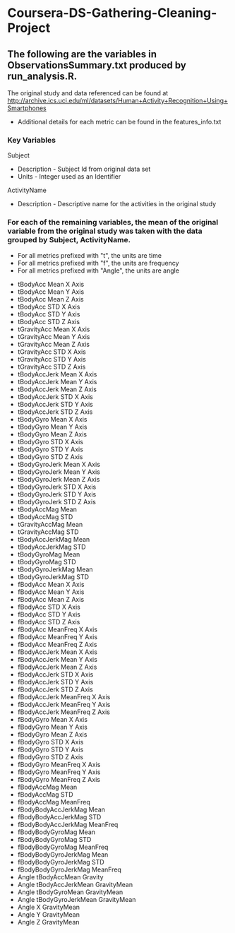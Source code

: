 # Coursera-DS-Gathering-Cleaning-Project

## The following are the variables in ObservationsSummary.txt produced by run_analysis.R.

The original study and data referenced can be found at http://archive.ics.uci.edu/ml/datasets/Human+Activity+Recognition+Using+Smartphones
- Additional details for each metric can be found in the features_info.txt

### Key Variables

Subject
- Description - Subject Id from original data set 
- Units - Integer used as an Identifier

ActivityName
- Description - Descriptive name for the activities in the original study

### For each of the remaining variables, the mean of the original variable from the original study was taken with the data grouped by Subject, ActivityName.
- For all metrics prefixed with "t", the units are time
- For all metrics prefixed with "f", the units are frequency
- For all metrics prefixed with "Angle", the units are angle

* tBodyAcc Mean X Axis
* tBodyAcc Mean Y Axis
* tBodyAcc Mean Z Axis
* tBodyAcc STD X Axis
* tBodyAcc STD Y Axis
* tBodyAcc STD Z Axis
* tGravityAcc Mean X Axis
* tGravityAcc Mean Y Axis
* tGravityAcc Mean Z Axis
* tGravityAcc STD X Axis
* tGravityAcc STD Y Axis
* tGravityAcc STD Z Axis
* tBodyAccJerk Mean X Axis
* tBodyAccJerk Mean Y Axis
* tBodyAccJerk Mean Z Axis
* tBodyAccJerk STD X Axis
* tBodyAccJerk STD Y Axis
* tBodyAccJerk STD Z Axis
* tBodyGyro Mean X Axis
* tBodyGyro Mean Y Axis
* tBodyGyro Mean Z Axis
* tBodyGyro STD X Axis
* tBodyGyro STD Y Axis
* tBodyGyro STD Z Axis
* tBodyGyroJerk Mean X Axis
* tBodyGyroJerk Mean Y Axis
* tBodyGyroJerk Mean Z Axis
* tBodyGyroJerk STD X Axis
* tBodyGyroJerk STD Y Axis
* tBodyGyroJerk STD Z Axis
* tBodyAccMag Mean
* tBodyAccMag STD
* tGravityAccMag Mean
* tGravityAccMag STD
* tBodyAccJerkMag Mean
* tBodyAccJerkMag STD
* tBodyGyroMag Mean
* tBodyGyroMag STD
* tBodyGyroJerkMag Mean
* tBodyGyroJerkMag STD
* fBodyAcc Mean X Axis
* fBodyAcc Mean Y Axis
* fBodyAcc Mean Z Axis
* fBodyAcc STD X Axis
* fBodyAcc STD Y Axis
* fBodyAcc STD Z Axis
* fBodyAcc MeanFreq X Axis
* fBodyAcc MeanFreq Y Axis
* fBodyAcc MeanFreq Z Axis
* fBodyAccJerk Mean X Axis
* fBodyAccJerk Mean Y Axis
* fBodyAccJerk Mean Z Axis
* fBodyAccJerk STD X Axis
* fBodyAccJerk STD Y Axis
* fBodyAccJerk STD Z Axis
* fBodyAccJerk MeanFreq X Axis
* fBodyAccJerk MeanFreq Y Axis
* fBodyAccJerk MeanFreq Z Axis
* fBodyGyro Mean X Axis
* fBodyGyro Mean Y Axis
* fBodyGyro Mean Z Axis
* fBodyGyro STD X Axis
* fBodyGyro STD Y Axis
* fBodyGyro STD Z Axis
* fBodyGyro MeanFreq X Axis
* fBodyGyro MeanFreq Y Axis
* fBodyGyro MeanFreq Z Axis
* fBodyAccMag Mean
* fBodyAccMag STD
* fBodyAccMag MeanFreq
* fBodyBodyAccJerkMag Mean
* fBodyBodyAccJerkMag STD
* fBodyBodyAccJerkMag MeanFreq
* fBodyBodyGyroMag Mean
* fBodyBodyGyroMag STD
* fBodyBodyGyroMag MeanFreq
* fBodyBodyGyroJerkMag Mean
* fBodyBodyGyroJerkMag STD
* fBodyBodyGyroJerkMag MeanFreq
* Angle tBodyAccMean Gravity
* Angle tBodyAccJerkMean GravityMean
* Angle tBodyGyroMean GravityMean
* Angle tBodyGyroJerkMean GravityMean
* Angle X GravityMean
* Angle Y GravityMean
* Angle Z GravityMean